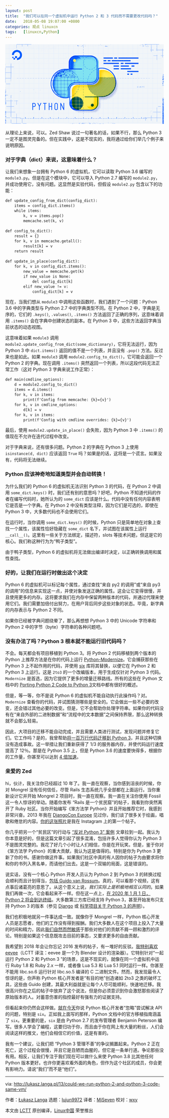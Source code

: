 ```yaml
---
layout: post
title:	"我们可以在同一个虚拟机中运行 Python 2 和 3 代码而不需要更改代码吗？"
date:	2018-05-08 19:07:00 +0800 
categories:	观点 linuxcn 
tags:	[linuxcn,Python]
---
```



![](/Asserts/Images/album/201805/08/190544uu0ll660u6akw600.png)


从理论上来说，可以。Zed Shaw 说过一句著名的话，如果不行，那么 Python 3 一定不是图灵完备的。但在实践中，这是不现实的，我将通过给你们举几个例子来说明原因。


### 对于字典（dict）来说，这意味着什么？


让我们来想象一台拥有 Python 6 的虚拟机，它可以读取 Python 3.6 编写的 `module3.py`。但是在这个模块中，它可以导入 Python 2.7 编写的 `module2.py`，并成功使用它，没有问题。这显然是实验代码，但假设 `module2.py` 包含以下的功能：



```
def update_config_from_dict(config_dict):
    items = config_dict.items()
    while items:
        k, v = items.pop()
        memcache.set(k, v)

def config_to_dict():
    result = {}
    for k, v in memcache.getall():
        result[k] = v
    return result

def update_in_place(config_dict):
    for k, v in config_dict.items():
        new_value = memcache.get(k)
        if new_value is None:
            del config_dict[k]
        elif new_value != v:
            config_dict[k] = v

```

现在，当我们想从 `module3` 中调用这些函数时，我们遇到了一个问题：Python 3.6 中的字典类型与 Python 2.7 中的字典类型不同。在 Python 2 中，字典是无序的，它们的 `.keys()`, `.values()`, `.items()` 方法返回了正确的序列，这意味着调用 `.items()` 会在字典中创建状态的副本。在 Python 3 中，这些方法返回字典当前状态的动态视图。


这意味着如果 `module3` 调用 `module2.update_config_from_dict(some_dictionary)`，它将无法运行，因为 Python 3 中 `dict.items()` 返回的值不是一个列表，并且没有 `.pop()` 方法。反过来也是如此。如果 `module3` 调用 `module2.config_to_dict()`，它可能会返回一个 Python 2 的字典。现在调用 `.items()` 突然返回一个列表，所以这段代码无法正常工作（这对 Python 3 字典来说工作正常）：



```
def main(cmdline_options):
    d = module2.config_to_dict()
    items = d.items()
    for k, v in items:
        print(f'Config from memcache: {k}={v}')
    for k, v in cmdline_options:
        d[k] = v
    for k, v in items:
        print(f'Config with cmdline overrides: {k}={v}')

```

最后，使用 `module2.update_in_place()` 会失败，因为 Python 3 中 `.items()` 的值现在不允许在迭代过程中改变。


对于字典来说，还有很多问题。Python 2 的字典在 Python 3 上使用 `isinstance(d, dict)` 应该返回 `True` 吗？如果是的话，这将是一个谎言。如果没有，代码将无法继续。


### Python 应该神奇地知道类型并会自动转换！


为什么我们的 Python 6 的虚拟机无法识别 Python 3 的代码，在 Python 2 中调用 `some_dict.keys()` 时，我们还有别的意思吗？好吧，Python 不知道代码的作者在编写代码时，她所认为的 `some_dict` 应该是什么。代码中没有任何内容表明它是否是一个字典。在 Python 2 中没有类型注释，因为它们是可选的，即使在 Python 3 中，大多数代码也不会使用它们。


在运行时，当你调用 `some_dict.keys()` 的时候，Python 只是简单地在对象上查找一个属性，该属性恰好隐藏在 `some_dict` 名下，并试图在该属性上运行 `__call__()`。这里有一些关于方法绑定，描述符，slots 等技术问题，但这是它的核心。我们称这种行为为“鸭子类型”。


由于鸭子类型，Python 6 的虚拟机将无法做出编译时决定，以正确转换调用和属性查找。


### 好的，让我们在运行时做出这个决定


Python 6 的虚拟机可以标记每个属性，通过查找“来自 py2 的调用”或“来自 py3 的调用”的信息来实现这一点，并使对象发送正确的属性。这会让它变得很慢，并且使用更多的内存。这将要求我们在内存中保留两种版本的代码，并通过代理来使用它们。我们需要加倍付出努力，在用户背后同步这些对象的状态。毕竟，新字典的内存表示与 Python 2 不同。


如果你已经被字典问题绕晕了，那么再想想 Python 3 中的 Unicode 字符串和 Python 2 中的字节（byte）字符串的各种问题吧。


### 没有办法了吗？Python 3 根本就不能运行旧代码吗？


不会。每天都会有项目移植到 Python 3。将 Python 2 代码移植到两个版本的 Python 上推荐方法是在你的代码上运行 [Python-Modernize](https://python-modernize.readthedocs.io/)。它会捕获那些在 Python 3 上不起作用的代码，并使用 [six](http://pypi.python.org/pypi/six) 库将其替换，以便它在 Python 2 和 Python 3 上运行。这是 `2to3` 的一个改编版本，用于生成仅针对 Python 3 代码。`Modernize` 是首选，因为它提供了更多的增量迁移路线。所有的这些在 Python 文档中的 [Porting Python 2 Code to Python 3](https://docs.python.org/3/howto/pyporting.html)文档中都有很好的概述。


但是，等一等，你不是说 Python 6 的虚拟机不能自动执行此操作吗？对。`Modernize` 查看你的代码，并试图猜测哪些是安全的。它会做出一些不必要的改变，还会错过其他必要的改变。但是，它不会帮助你处理字符串。如果你的代码没有在“来自外部的二进制数据”和“流程中的文本数据”之间保持界限，那么这种转换就不会那么轻易。


因此，大项目的迁移不能自动完成，并且需要人类进行测试，发现问题并修复它们。它工作吗？是的，我曾帮助[将一百万行代码迁移到 Python 3](https://www.youtube.com/watch?v=66XoCk79kjM)，并且这种切换没有造成事故。这一举措让我们重新获得了 1/3 的服务器内存，并使代码运行速度提高了 12％。那是在 Python 3.5 上，但是 Python 3.6 的速度要快得多，根据你的工作量，你甚至可以达到 [4 倍加速](https://twitter.com/llanga/status/963834977745022976)。


### 亲爱的 Zed


hi，伙计，我关注你已经超过 10 年了。我一直在观察，当你感到沮丧的时候，你对 Mongrel 没有任何信任，尽管 Rails 生态系统几乎全部都在上面运行。当你重新设计它并开始 Mongrel 2 项目时，我一直在观察。我一直在关注你使用 Fossil 这一令人惊讶的举动。随着你发布 “Rails 是一个贫民窟”的帖子，我看到你突然离开了 Ruby 社区。当你开始编写《笨方法学 Python》并且开始推荐它时，我感到非常兴奋。2013 年我在 [DjangoCon Europe](https://www.instagram.com/p/ZVC9CwH7G1/) 见过你，我们谈了很多关于绘画，唱歌和倦怠的内容。[你的这张照片](https://www.instagram.com/p/ZXtdtUn7Gk/)是我在 Instagram 上的第一个帖子。


你几乎把另一个“贫民区”的行动与 [“反对 Python 3” 案例](https://learnpythonthehardway.org/book/nopython3.html) 文章拉到一起。我认为你本意是好的，但是这篇文章引起了很多混淆，包括许多人觉得你认为 Python 3 不是图灵完整的。我花了好几个小时让人们相信，你是在开玩笑。但是，鉴于你对《笨方法学 Python》的重大贡献，我认为这是值得的。特别是你为 Python 3 更新了你的书。感谢你做这件事。如果我们社区中真的有人因你的帖子为由要求将你和你的书列入黑名单，而请他们出去。这是一个双输的局面，这是错误的。


说实话，没有一个核心 Python 开发人员认为 Python 2 到 Python 3 的转换过程会顺利而且计划得当，[包括 Guido van Rossum](https://www.youtube.com/watch?v=Oiw23yfqQy8)。真的，可以看那个视频，这有点事后诸葛亮的意思了。从这个意义上说，*我们实际上是积极地相互认同的*。如果我们再做一次，它会看起来不一样。但在这一点上，[在 2020 年 1 月 1 日，Python 2 将会到达终结](https://mail.python.org/pipermail/python-dev/2018-March/152348.html)。大多数第三方库已经支持 Python 3，甚至开始发布只支持 Python 3 的版本（参见 [Django](https://pypi.python.org/pypi/Django/2.0.3) 或 [科学项目关于 Python 3 的声明](http://python3statement.org/)）。


我们也积极地就另一件事达成一致。就像你于 Mongrel 一样，Python 核心开发人员是志愿者，他们的工作没有得到报酬。我们大多数人在这个项目上投入了大量的时间和精力，因此[我们自然而然敏感](https://www.youtube.com/watch?v=-Nk-8fSJM6I)于那些对他们的贡献不屑一顾和激烈的评论。特别是如果这个信息既攻击目前的事态，又要求更多的自由贡献。


我希望到 2018 年会让你忘记 2016 发布的帖子，有一堆好的反驳。[我特别喜欢 eevee](https://eev.ee/blog/2016/11/23/a-rebuttal-for-python-3/)（LCTT 译注：eevee 是一个为 Blender 设计的渲染器）。它特别针对“一起运行 Python 2 和 Python 3 ”的场景，这是不现实的，就像在同一个虚拟机中运行 Ruby 1.8 和 Ruby 2.x 一样，或者像 Lua 5.3 和 Lua 5.1 同时运行一样。你甚至不能用 libc.so.6 运行针对 libc.so.5 编译的 C 二进制文件。然而，我发现最令人惊讶的是，你声称 Python 核心开发者是“有目的地”创造诸如 2to3 之类的破坏工具，这些由 Guido 创建，其最大利益就是让每个人尽可能顺利，快速地迁移。我很高兴你在之后的帖子中放弃了这个说法，但是你必须意识到你会激怒那些阅读了原始版本的人。对蓄意伤害的指控最好有强有力的证据支持。


但看起来你仍然会这样做。[就在今天](https://twitter.com/zedshaw/status/977909970795745281)你说 Python 核心开发者“忽略”尝试解决 API 的问题，特别是 `six`。正如我上面写的那样，Python 文档中的官方移植指南涵盖了 `six`。更重要的是，`six` 是由 Python 2.7 的发布管理者 Benjamin Peterson 编写。很多人学会了编程，这要归功于你，而且由于你在网上有大量的粉丝，人们会阅读这样的推文，他们会相信它的价值，这是有害的。


我有一个建议，让我们把 “Python 3 管理不善”的争议搁置起来。Python 2 正在死亡，这个过程会很慢，并且它是丑陋而血腥的，但它是一条单行道。争论那些没有用。相反，让我们专注于我们现在可以做什么来使 Python 3.8 比其他任何 Python 版本更好。也许你更喜欢看外面的角色，但作为这个社区的成员，你会更有影响力。请说“我们”而不是“他们”。




---


via: <http://lukasz.langa.pl/13/could-we-run-python-2-and-python-3-code-same-vm/>


作者：[Łukasz Langa](http://lukasz.langa.pl) 选题：[lujun9972](https://github.com/lujun9972) 译者：[MjSeven](https://github.com/MjSeven) 校对：[wxy](https://github.com/wxy) 


本文由 [LCTT](https://github.com/LCTT/TranslateProject) 原创编译，[Linux中国](https://linux.cn/) 荣誉推出
